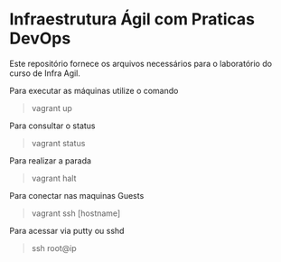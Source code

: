 # Infraestrutura Ágil com Praticas DevOps

Este repositório fornece os arquivos necessários para o laboratório do curso de Infra Agil.

Para executar as máquinas utilize o comando
> vagrant up

Para consultar o status 
> vagrant status

Para realizar a parada 
> vagrant halt

Para conectar nas maquinas Guests
> vagrant ssh [hostname]

Para acessar via putty ou sshd
> ssh root@ip

